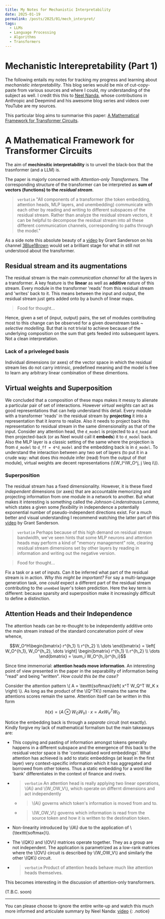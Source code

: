 ```yaml
---
title: My Notes for Mechanistic Interpretability
date: 2025-01-19
permalink: /posts/2025/01/mech_interpret/
tags:
  - LLMs
  - Language Processing
  - Algorithms
  - Transformers
---
```


# Mechanistic Interepretability (Part 1)

The following entails my notes for tracking my progress and learning about *mechanistic interpretability*. This blog series would be mix of cut-copy-paste from various sources and where I could, my understanding of the subject as well. I credit this this to [Neel Nanda](https://www.neelnanda.io/about), whose contributions in Anthropic and Deepmind and his awesome blog series and videos over YouTube are my sources.

This particular blog aims to summarise this paper: [A Mathematical Framework for Transformer Circuits](https://transformer-circuits.pub/2021/framework/index.html). 

# A Mathematical Framework for Transformer Circuits

The aim of **mechinsitic interpretability** is to unveil the black-box that the trasnformer (and a LLM) is.

The paper is majorly concerned with *Attention-only Transformers*. The corresponding structure of the transformer can be interpreted as **sum of vectors (functions) to the *residual stream***. 

> `verbatim` "All components of a transformer (the token embedding, attention heads, MLP layers, and unembedding) communicate with each other by reading and writing to different subspaces of the residual stream. Rather than analyze the residual stream vectors, it can be helpful to decompose the residual stream into all these different communication channels, corresponding to paths through the model." 

As a side note this absolute beauty of a [video](https://youtu.be/9-Jl0dxWQs8?si=aq6-jU-I6RyMeK8y) by Grant Sanderson on his channel [3Blue1Brown](https://www.youtube.com/@3blue1brown) would set a brilliant stage for what in still not understood about the transformer.

## Residual stream and its augmentations

The residual stream is the main *communication channel* for all the layers in a transformer. A key feature is the **linear** as well as **additive** nature of this stream. Every module in the transformer 'reads' from this residual stream and 'writes' back to it. This means between the input and output, the residual stream just gets added onto by a bunch of linear maps. 

> Food for thought...

Hence, given a set of (input, output) pairs, the set of modules contributing most to this change can be observed for a given downstream task ~ *selective modelling*. But that is not trivial to achieve because of the underlying composition on the sum that gets feeded into subsequent layers. Not a clean interpretation.

### Lack of a priveleged basis

Individual dimensions (or axes) of the vector space in which the residual stream lies do not carry intrinsic, predefined meaning and the model is free to learn any arbitrary linear combination of these dimentions.

## Virtual weights and Superposition

We concluded that a composition of these maps makes it messy to alienate a particular pair of set of interactions. However *virtual weights* can act as good representations that can help understand this detail. Every module with a transformer 'reads' in the residual stream by **projecting** it into a representation that it *learns* to realize. Also it needs to project back this representation to residual stream in the same dimensionality as that of the input. Consider any attention head, the `d_model` is projected to a `d_head` and then projected-back (or as Neel would call it **embeds**) it to `d_model` back. Also the MLP layer is a classic setting of the same where the projection is from `d_model` to `d_ff = 4*d_model` and the embedding back is in `d_model`. To understand the interaction between any two set of layers (to put it in a crude way: what does *this* module infer (read) from the output of *that* module), virtual weights are decent representations (\\(W_I^iW_O^j, j \leq i\\)). 

### Superposition

The residual stream has a fixed dimensionality. However, it is these fixed *independent* dimensions (or axes) that are accountable memorizing and projecting information from one module in a network to another. But what makes it interesting is something called the *Johnson-Lindenstrauss Lemma*, which states a given some *flexibility* in independence a potentially exponential number of pseudo-independent directions exist. For a much better and visual understanding I recommend watching the latter part of this [video](https://youtu.be/9-Jl0dxWQs8?si=uAmvayX4dS94FsN-) by Grant Sanderson.

> `verbatim` Perhaps because of this high demand on residual stream bandwidth, we've seen hints that some MLP neurons and attention heads may perform a kind of "memory management" role, clearing residual stream dimensions set by other layers by reading in information and writing out the negative version.

> Food for thought...

Fix a task or a set of inputs. Can it be inferred what part of the residual stream is in action. *Why this might be important?* For say a multi-language generation task, one *could* expect a different part of the residual stream contributing to the `unembed` layer's token prediction. Here the key term is different: because sparsity and superposition make it increasingly difficult to define a distinction.

## Attention Heads and their Independence

The attention heads can be re-thought to be independently additive onto the main stream instead of the standard concatenation point of view whence,

$$W_O^H\begin{bmatrix} r^{h_1} \\ r^{h_2} \\ \dots \end{bmatrix} = \left[ W_O^{h_1}, W_O^{h_2}, \dots \right] \begin{bmatrix} r^{h_1} \\ r^{h_2} \\ \dots \end{bmatrix} = \sum_i W_O^{h_i}r^{h_i}$$

Since time immemorial: **attention heads move information**. An interesting point of view presented in the paper in the separability of information being "read" and being "written". *How could this be the case?*

Consider the attention pattern \\( A = \texttt{softmax}\left( x^T W_Q^T W_K x \right) \\). As long as the product of the \\(Q^TK\\) remains the same the attentions scores remain the same. Attention itself can be written in this form

$$h(x) = (A \otimes W_OW_V) \cdot x = A x W_V^TW_O$$

Notice the embedding back is through a *separate* circuit (not exactly). Kindly forgive my lack of mathematical formalism but the main takeaways are:

- This copying and pasting of information amongst tokens generally happens in a different subspace and the emergence of this back to the residual vector space is the 'contexualised word embeddings'. What attention has achieved is add to static embeddings (at least in the first layer) very context-specific information which it has aggregated and borrowed from other tokens. Thus a static embedding for a word like 'bank' differentiates in the context of finance and rivers.

- > `verbatim` An attention head is really applying two linear operations, \\(A\\) and \\(W_OW_V\\), which operate on differnt dimensions and act independently
  - > \\(A\\) governs which token's information is moved from and to.
  - > \\(W_OW_V\\) governs which information is read from the source token and how it is written to the destination token.

- Non-linearity introduced by \\(A\\) due to the application of \\(\texttt{softmax}\\).

- The \\(QK\\) and \\(OV\\) matrices operate together. They as a group are not independent. The application is parametrized as a low-rank matrices where the \\(OV\\) circuit is described by \\(W_OW_V\\) and similarly the other \\(QK\\) circuit.

- > `verbatim` Product of attention heads behave much like attention heads themselves.

This becomes interesting in the discussion of attention-only transformers.

(T.B.C. soon)

---

You can please choose to ignore the entire write-up and watch this much more informed and articulate summary by Neel Nanda: [video](https://youtu.be/KV5gbOmHbjU?si=IC0O_H31iE9l64Od) 
{: .notice}